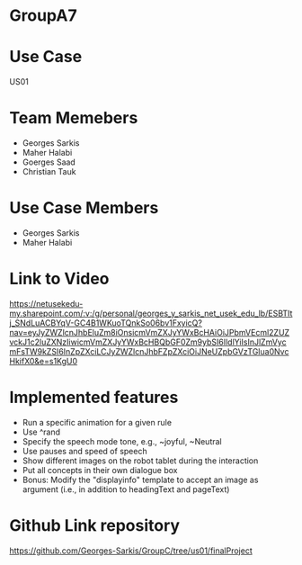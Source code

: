 # GroupA7

# Use Case
US01

# Team Memebers
 - Georges Sarkis
 - Maher Halabi
 - Goerges Saad
 - Christian Tauk

# Use Case Members
- Georges Sarkis
- Maher Halabi

# Link to Video
https://netusekedu-my.sharepoint.com/:v:/g/personal/georges_y_sarkis_net_usek_edu_lb/ESBTItj_SNdLuACBYqV-GC4B1WKuoTQnkSo06bv1FxyicQ?nav=eyJyZWZlcnJhbEluZm8iOnsicmVmZXJyYWxBcHAiOiJPbmVEcml2ZUZvckJ1c2luZXNzIiwicmVmZXJyYWxBcHBQbGF0Zm9ybSI6IldlYiIsInJlZmVycmFsTW9kZSI6InZpZXciLCJyZWZlcnJhbFZpZXciOiJNeUZpbGVzTGlua0NvcHkifX0&e=s1KgU0

# Implemented features
- Run a specific animation for a given rule
- Use ^rand 
- Specify the speech mode tone, e.g., ~joyful, ~Neutral
- Use pauses and speed of speech
- Show different images on the robot tablet during the interaction
- Put all concepts in their own dialogue box 
- Bonus: Modify the "displayinfo" template to accept an image as argument (i.e., in addition to headingText and pageText)

# Github Link repository
https://github.com/Georges-Sarkis/GroupC/tree/us01/finalProject
